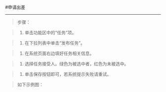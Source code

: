 #申请出差

----

>步骤：

>1. 单击功能区中的“任务”项。

>1. 在下拉列表中单击“发布任务”。

>1. 在系统页面右边填好任务相关信息。

>1. 选择任务接受人。绿色为被选中者，红色为未被选中。

>1. 单击保存按钮即可，若系统提示失败请重试。


>如下示例图：

